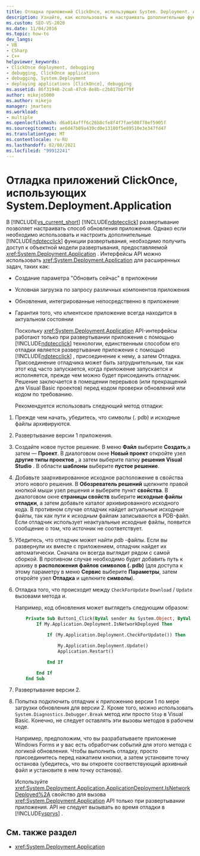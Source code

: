 ```yaml
---
title: Отладка приложений ClickOnce, использующих System. Deployment. Application
description: Узнайте, как использовать и настраивать дополнительные функции развертывания ClickOnce путем доступа к объектной модели развертывания, предоставляемой System. Deployment. Application.
ms.custom: SEO-VS-2020
ms.date: 11/04/2016
ms.topic: how-to
dev_langs:
- VB
- CSharp
- C++
helpviewer_keywords:
- ClickOnce deployment, debugging
- debugging, ClickOnce applications
- debugging, System.Deployment
- deploying applications [ClickOnce], debugging
ms.assetid: 86f31948-2ca8-47c0-8e8b-c2b817bbf79f
author: mikejo5000
ms.author: mikejo
manager: jmartens
ms.workload:
- multiple
ms.openlocfilehash: d6a014afff6c26b8cfe8f4f7fae508f78ef5905f
ms.sourcegitcommit: ae6d47b09a439cd0e13180f5e89510e3e347fd47
ms.translationtype: MT
ms.contentlocale: ru-RU
ms.lasthandoff: 02/08/2021
ms.locfileid: "99912241"
---
```

# <a name="debug-clickonce-applications-that-use-systemdeploymentapplication"></a>Отладка приложений ClickOnce, использующих System.Deployment.Application
В [!INCLUDE[vs_current_short](../code-quality/includes/vs_current_short_md.md)] [!INCLUDE[ndptecclick](../deployment/includes/ndptecclick_md.md)] развертывание позволяет настраивать способ обновления приложения. Однако если необходимо использовать и настроить дополнительные [!INCLUDE[ndptecclick](../deployment/includes/ndptecclick_md.md)] функции развертывания, необходимо получить доступ к объектной модели развертывания, предоставляемой <xref:System.Deployment.Application> . Интерфейсы API можно использовать <xref:System.Deployment.Application> для расширенных задач, таких как:

- Создание параметра "Обновить сейчас" в приложении

- Условная загрузка по запросу различных компонентов приложения

- Обновления, интегрированные непосредственно в приложение

- Гарантия того, что клиентское приложение всегда находится в актуальном состоянии

  Поскольку <xref:System.Deployment.Application> API-интерфейсы работают только при развертывании приложения с помощью [!INCLUDE[ndptecclick](../deployment/includes/ndptecclick_md.md)] технологии, единственным способом его отладки является развертывание приложения с помощью [!INCLUDE[ndptecclick](../deployment/includes/ndptecclick_md.md)] , присоединение к нему, а затем Отладка. Присоединение отладчика может быть затруднительным, так как этот код часто запускается, когда приложение запускается и исполняется, прежде чем можно будет присоединить отладчик. Решение заключается в помещении перерывов (или прекращений для Visual Basic проектов) перед кодом проверки обновлений или кодом по требованию.

  Рекомендуется использовать следующий метод отладки:

1. Прежде чем начать, убедитесь, что символы (. pdb) и исходные файлы архивируются.

2. Развертывание версии 1 приложения.

3. Создайте новое пустое решение. В меню **Файл** выберите **Создать**,а затем — **Проект**. В диалоговом окне **Новый проект** откройте узел **другие типы проектов** , а затем выберите папку **решения Visual Studio** . В области **шаблоны** выберите **пустое решение**.

4. Добавьте заархивированное исходное расположение в свойства этого нового решения. В **Обозреватель решений** щелкните правой кнопкой мыши узел решения и выберите пункт **свойства**. В диалоговом окне **страницы свойств** выберите **исходные файлы отладки**, а затем добавьте каталог архивированного исходного кода. В противном случае отладчик найдет актуальные исходные файлы, так как пути к исходным файлам записываются в PDB-файл. Если отладчик использует неактуальные исходные файлы, появится сообщение о том, что источник не соответствует.

5. Убедитесь, что отладчик может найти *pdb* -файлы. Если вы развернули их вместе с приложением, отладчик найдет их автоматически. Сначала он всегда выглядит рядом с самой сборкой. В противном случае необходимо будет добавить путь к архиву в **расположения файлов символов (. pdb)** (для доступа к этому параметру в меню **Сервис** выберите **Параметры**, затем откройте узел **Отладка** и щелкните **символы**).

6. Отладка того, что происходит между `CheckForUpdate` `Download` / `Update` вызовами метода и.

    Например, код обновления может выглядеть следующим образом:

   ```vb
       Private Sub Button1_Click(ByVal sender As System.Object, ByVal e As System.EventArgs) Handles Button1.Click
           If My.Application.Deployment.IsNetworkDeployed Then

               If (My.Application.Deployment.CheckForUpdate()) Then

                   My.Application.Deployment.Update()
                   Application.Restart()

               End If

           End If
       End Sub
   ```

7. Развертывание версии 2.

8. Попытка подключить отладчик к приложению версии 1 по мере загрузки обновления для версии 2. Кроме того, можно использовать `System.Diagnostics.Debugger.Break` метод или просто `Stop` в Visual Basic. Конечно, не следует оставлять эти вызовы методов в рабочем коде.

    Например, предположим, что вы разрабатываете приложение Windows Forms и у вас есть обработчик событий для этого метода с логикой обновления. Чтобы выполнить отладку, просто присоединитесь перед нажатием кнопки, а затем установите точку останова (убедитесь, что вы откроете соответствующий архивный файл и установите в нем точку останова).

   Используйте <xref:System.Deployment.Application.ApplicationDeployment.IsNetworkDeployed%2A> свойство для вызова <xref:System.Deployment.Application> API только при развертывании приложения. API не следует вызывать во время отладки в [!INCLUDE[vsprvs](../code-quality/includes/vsprvs_md.md)] .

## <a name="see-also"></a>См. также раздел
- <xref:System.Deployment.Application>